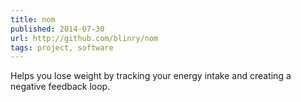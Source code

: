 ```yaml
---
title: nom
published: 2014-07-30
url: http://github.com/blinry/nom
tags: project, software
---
```


Helps you lose weight by tracking your energy intake and creating a negative feedback loop.
